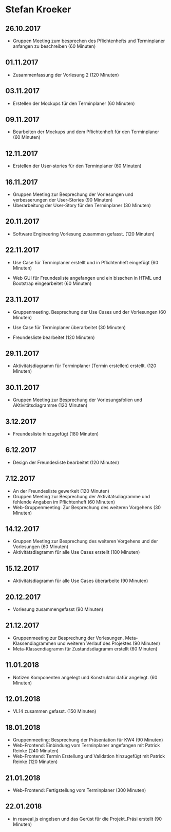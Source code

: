 # Stefan Kroeker

## 26.10.2017

* Gruppen Meeting zum besprechen des Pflichtenhefts und Terminplaner anfangen zu beschreiben (60 Minuten)

## 01.11.2017

* Zusammenfassung der Vorlesung 2 (120 Minuten)

## 03.11.2017

* Erstellen der Mockups für den Terminplaner (60 Minuten)

## 09.11.2017

* Bearbeiten der Mockups und dem Pflichtenheft für den Terminplaner (60 Minuten)

## 12.11.2017

* Erstellen der User-stories für den Terminplaner (60 Minuten)

## 16.11.2017

* Gruppen Meeting zur Besprechung der Vorlesungen und verbesserungen der User-Stories (90 Minuten)
* Überarbeitung der User-Story für den Terminplaner (30 Minuten)

## 20.11.2017

* Software Engineering Vorlesung zusammen gefasst. (120 Minuten)

## 22.11.2017

* Use Case für Terminplaner erstellt und in Pflichtenheft eingefügt (60 Minuten)

* Web GUI für Freundesliste angefangen und ein bisschen in HTML und Bootstrap eingearbeitet (60 Minuten)

## 23.11.2017

* Gruppenmeeting. Besprechung der Use Cases und der Vorlesungen (60 Minuten) 

* Use Case für Terminplaner überarbeitet (30 Minuten)

* Freundesliste bearbeitet (120 Minuten)

## 29.11.2017

* Aktivitätsdiagramm für Terminplaner (Termin erstellen) erstellt. (120 Minuten)

## 30.11.2017

* Gruppen Meeting zur Besprechung der Vorlesungsfolien und AKtivitätsdiagramme (120 Minuten)

## 3.12.2017

* Freundesliste hinzugefügt (180 Minuten)

## 6.12.2017

* Design der Freundesliste bearbeitet (120 Minuten)

## 7.12.2017

* An der Freundesliste gewerkelt (120 Minuten)
* Gruppen Meeting zur Besprechung der Aktivitätsdiagramme und fehlende Angaben im Pflichtenheft (60 Minuten)
* Web-Gruppenmeeting: Zur Besprechung des weiteren Vorgehens (30 Minuten)

## 14.12.2017

* Gruppen Meeting zur Besprechung des weiteren Vorgehens und der Vorlesungen (60 Minuten)
* Aktivitätsdiagramm für alle Use Cases erstellt (180 Minuten)

## 15.12.2017

* Aktivitätsdiagramm für alle Use Cases überarbeite (90 Minuten)

## 20.12.2017

* Vorlesung zusammengefasst (90 Minuten)

## 21.12.2017

* Gruppenmeeting zur Besprechung der Vorlesungen, Meta-Klassendiagrammen und weiteren Verlauf des Projektes (90 Minuten)
* Meta-Klassendiagramm für Zustandsdiagramm erstellt (60 Minuten)

## 11.01.2018

* Notizen Komponenten angelegt und Konstruktor dafür angelegt. (60 Minuten)

## 12.01.2018

* VL14 zusammen gefasst. (150 Minuten)

## 18.01.2018

* Gruppenmeeting: Besprechung der Präsentation für KW4 (90 Minuten)
* Web-Frontend: Einbindung vom Terminplaner angefangen mit Patrick Reinke (240 Minuten)
* Web-Frontend: Termin Erstellung und Validation hinzugefügt mit Patrick Reinke (120 Minuten)

## 21.01.2018

* Web-Frontend: Fertigstellung vom Terminplaner (300 Minuten)

## 22.01.2018

* in reaveal.js eingelsen und das Gerüst für die Projekt_Präsi erstellt (90 Minuten)
